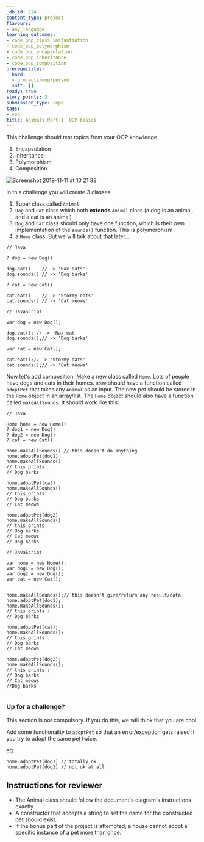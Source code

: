 ```yaml
---
_db_id: 224
content_type: project
flavours:
- any_language
learning_outcomes:
- code_oop_class_instantiation
- code_oop_polymorphism
- code_oop_encapsulation
- code_oop_inheritance
- code_oop_composition
prerequisites:
  hard:
  - projects/oop/person
  soft: []
ready: true
story_points: 3
submission_type: repo
tags:
- oop
title: Animals Part 1. OOP basics
---
```


This challenge should test topics from your OOP knowledge

1. Encapsulation
2. Inheritance
3. Polymorphism
4. Composition

![Screenshot 2019-11-11 at 10 21 38](https://user-images.githubusercontent.com/47598382/68578218-40542900-047a-11ea-9da8-02ed02d0c798.png)

In this challenge you will create 3 classes

1. Super class called `Animal`
2. `Dog` and `Cat` class which both **extends** `Animal` class (a dog is an animal, and a cat is an animal)
3. `Dog` and `Cat` class should only have one function, which is their own implementation of the `sounds()` function. This is polymorphism
4. a `Home` class. But we will talk about that later...

```
// Java

? dog = new Dog()

dog.eat()    // -> 'Rax eats'
dog.sounds() // -> 'Dog barks'

? cat = new Cat()

cat.eat()    // -> 'Stormy eats'
cat.sounds() // -> 'Cat meows'
```

```
// JavaScript

var dog = new Dog();

dog.eat(); // -> 'Rax eat'
dog.sounds();// -> 'Dog barks'

var cat = new Cat();

cat.eat();// -> 'Stormy eats'
cat.sounds();// -> 'Cat meows'

```

Now let's add composition. Make a new class called `Home`. Lots of people have dogs and cats in their homes. `Home` should have a function called `adoptPet` that takes any `Animal` as an input. The new pet should be stored in the `Home` object in an array/list. The `Home` object should also have a function called `makeAllSounds`. It should work like this:

```
// Java

Home home = new Home()
? dog1 = new Dog()
? dog2 = new Dog()
? cat = new Cat()

home.makeAllSounds() // this doesn't do anything
home.adoptPet(dog1)
home.makeAllSounds()
// this prints:
// Dog barks

home.adoptPet(cat)
home.makeAllSounds()
// this prints:
// Dog barks
// Cat meows

home.adoptPet(dog2)
home.makeAllSounds()
// this prints:
// Dog barks
// Cat meows
// Dog barks
```

```
// JavaScript

var home = new Home();
var dog1 = new Dog();
var dog2 = new Dog();
var cat = new Cat();


home.makeAllSounds();// this doesn't give/return any result/data
home.adoptPet(dog1);
home.makeAllSounds();
// this prints :
// Dog barks

home.adoptPet(cat);
home.makeAllSounds();
// this prints :
// Dog barks
// Cat meows

home.adoptPet(dog2);
home.makeAllSounds();
// this prints :
// Dog barks
// Cat meows
//Dog barks


```

### Up for a challenge?

This section is not compulsory. If you do this, we will think that you are cool.

Add some functionality to `adoptPet` so that an error/exception gets raised if you try to adopt the same pet twice.

eg:

```
home.adoptPet(dog1) // totally ok
home.adoptPet(dog1) // not ok at all
```

## Instructions for reviewer
- The Animal class should follow the document's diagram's instructions exactly.
- A constructor that accepts a string to set the name for the constructed pet should exist.
- If the bonus part of the project is attempted; a house cannot adopt a specific instance of a pet more than once.